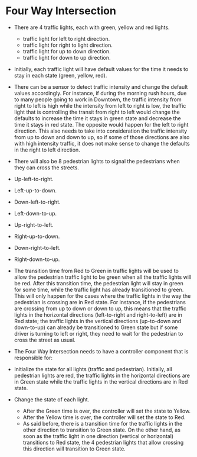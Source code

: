 # Four Way Intersection

* There are 4 traffic lights, each with green, yellow and red lights.
   * traffic light for left to right direction.
   * traffic light for right to light direction.
   * traffic light for up to down direction.
   * traffic light for down to up direction.

* Initially, each traffic light will have default values for the time it needs to stay in each state (green, yellow, red).

 * There can be a sensor to detect traffic intensity and change the default values accordingly. For instance, if during the morning rush hours, due to many people going to work in Downtown, the traffic intensity from right to left is high while the intensity from left to right is low, the traffic light that is controlling the transit from right to left would change the defaults to increase the time it stays in green state and decrease the time it stays in red state. The opposite would happen for the left to right direction. This also needs to take into consideration the traffic intensity from up to down and down to up, so if some of those directions are also with high intensity traffic, it does not make sense to change the defaults in the right to left direction.

* There will also be 8 pedestrian lights to signal the pedestrians when they can cross the streets.
 * Up-left-to-right.
 * Left-up-to-down.
 * Down-left-to-right.
 * Left-down-to-up.
 * Up-right-to-left.
 * Right-up-to-down.
 * Down-right-to-left.
 * Right-down-to-up.

* The transition time from Red to Green in traffic lights will be used to allow the pedestrian traffic light to be green when all the traffic lights will be red. After this transition time, the pedestrian light will stay in green for some time, while the traffic light has already transitioned to green. This will only happen for the cases where the traffic lights in the way the pedestrian is crossing are in Red state. For instance, if the pedestrians are crossing from up to down or down to up, this means that the traffic lights in the horizontal directions (left-to-right and right-to-left) are in Red state; the traffic lights in the vertical directions (up-to-down and down-to-up) can already be transitioned to Green state but if some driver is turning to left or right, they need to wait for the pedestrian to cross the street as usual.

* The Four Way Intersection needs to have a controller component that is responsible for:
 * Initialize the state for all lights (traffic and pedestrian). Initially, all pedestrian lights are red, the traffic lights in the horizontal directions are in Green state while the traffic lights in the vertical directions are in Red state.
 * Change the state of each light.
   * After the Green time is over, the controller will set the state to Yellow.
   * After the Yellow time is over, the controller will set the state to Red.
   * As said before, there is a transition time for the traffic lights in the other direction to transition to Green state. On the other hand, as soon as the traffic light in one direction (vertical or horizontal) transitions to Red state, the 4 pedestrian lights that allow crossing this direction will transition to Green state.

